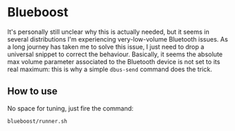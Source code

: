# Blueboost

It's personally still unclear why this is actually needed, but it seems in several distributions I'm experiencing very-low-volume Bluetooth issues.
As a long journey has taken me to solve this issue, I just need to drop a universal snippet to correct the behaviour.
Basically, it seems the absolute max volume parameter associated to the Bluetooth device is not set to its real maximum: this is why a simple `dbus-send` command does the trick.

## How to use

No space for tuning, just fire the command:

```bash
blueboost/runner.sh
```
